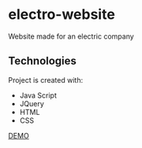 # electro-website

Website made for an electric company

## Technologies

Project is created with:
* Java Script
* JQuery
* HTML
* CSS

[DEMO](https://erykfryderyk.github.io/electro-website/)
